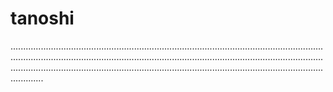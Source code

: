 # tanoshi

.................................................................................................................................................................................................................................................................................................................................................................................................